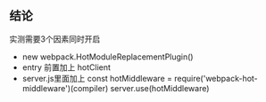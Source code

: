 ## 结论

实测需要3个因素同时开启

* new webpack.HotModuleReplacementPlugin()
* entry 前置加上 hotClient
* server.js里面加上
  const hotMiddleware = require('webpack-hot-middleware')(compiler)
  server.use(hotMiddleware)
